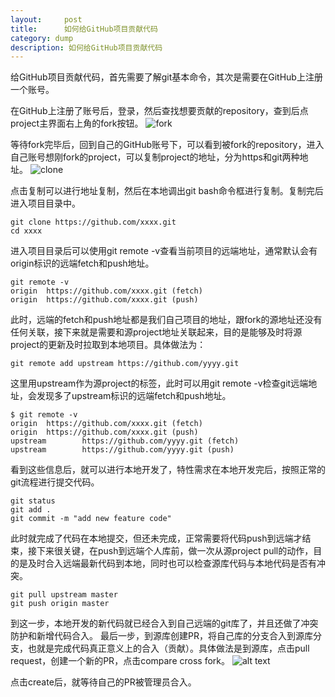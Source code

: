 ```yaml
---
layout:     post
title:      如何给GitHub项目贡献代码
category: dump
description: 如何给GitHub项目贡献代码
---
```

给GitHub项目贡献代码，首先需要了解git基本命令，其次是需要在GitHub上注册一个账号。

在GitHub上注册了账号后，登录，然后查找想要贡献的repository，查到后点project主界面右上角的fork按钮。
![fork](https://raw.githubusercontent.com/xiangrumei/xiangrumei.github.io/master/_posts/blog/images/2018-03-30-fork.png)

等待fork完毕后，回到自己的GitHub账号下，可以看到被fork的repository，进入自己账号想刚fork的project，可以复制project的地址，分为https和git两种地址。
![clone](https://raw.githubusercontent.com/xiangrumei/xiangrumei.github.io/master/_posts/blog/images/2018-03-30-clone.png)

点击复制可以进行地址复制，然后在本地调出git bash命令框进行复制。复制完后进入项目目录中。
```
git clone https://github.com/xxxx.git
cd xxxx
```

进入项目目录后可以使用git remote -v查看当前项目的远端地址，通常默认会有origin标识的远端fetch和push地址。
```
git remote -v
origin  https://github.com/xxxx.git (fetch)
origin  https://github.com/xxxx.git (push)
```
此时，远端的fetch和push地址都是我们自己项目的地址，跟fork的源地址还没有任何关联，接下来就是需要和源project地址关联起来，目的是能够及时将源project的更新及时拉取到本地项目。具体做法为：
```
git remote add upstream https://github.com/yyyy.git
```
这里用upstream作为源project的标签，此时可以用git remote -v检查git远端地址，会发现多了upstream标识的远端fetch和push地址。
```
$ git remote -v
origin  https://github.com/xxxx.git (fetch)
origin  https://github.com/xxxx.git (push)
upstream        https://github.com/yyyy.git (fetch)
upstream        https://github.com/yyyy.git (push)

```
看到这些信息后，就可以进行本地开发了，特性需求在本地开发完后，按照正常的git流程进行提交代码。
```
git status
git add .
git commit -m "add new feature code"
```

此时就完成了代码在本地提交，但还未完成，正常需要将代码push到远端才结束，接下来很关键，在push到远端个人库前，做一次从源project pull的动作，目的是及时合入远端最新代码到本地，同时也可以检查源库代码与本地代码是否有冲突。
```
git pull upstream master
git push origin master
```

到这一步，本地开发的新代码就已经合入到自己远端的git库了，并且还做了冲突防护和新增代码合入。
最后一步，到源库创建PR，将自己库的分支合入到源库分支，也就是完成代码真正意义上的合入（贡献）。具体做法是到源库，点击pull request，创建一个新的PR，点击compare cross fork。
![alt text](https://raw.githubusercontent.com/xiangrumei/xiangrumei.github.io/master/_posts/blog/images/2018-03-30-pr.png)

点击create后，就等待自己的PR被管理员合入。

